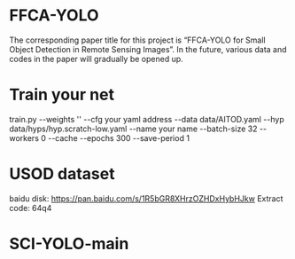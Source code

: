 # FFCA-YOLO
The corresponding paper title for this project is “FFCA-YOLO for Small Object Detection in Remote Sensing Images”.
In the future, various data and codes in the paper will gradually be opened up.

# Train your net
train.py --weights '' --cfg your yaml address --data data/AITOD.yaml --hyp data/hyps/hyp.scratch-low.yaml --name your name --batch-size 32 --workers 0 --cache --epochs 300 --save-period 1

# USOD dataset
baidu disk: https://pan.baidu.com/s/1R5bGR8XHrzOZHDxHybHJkw 
Extract code: 64q4 
# SCI-YOLO-main
